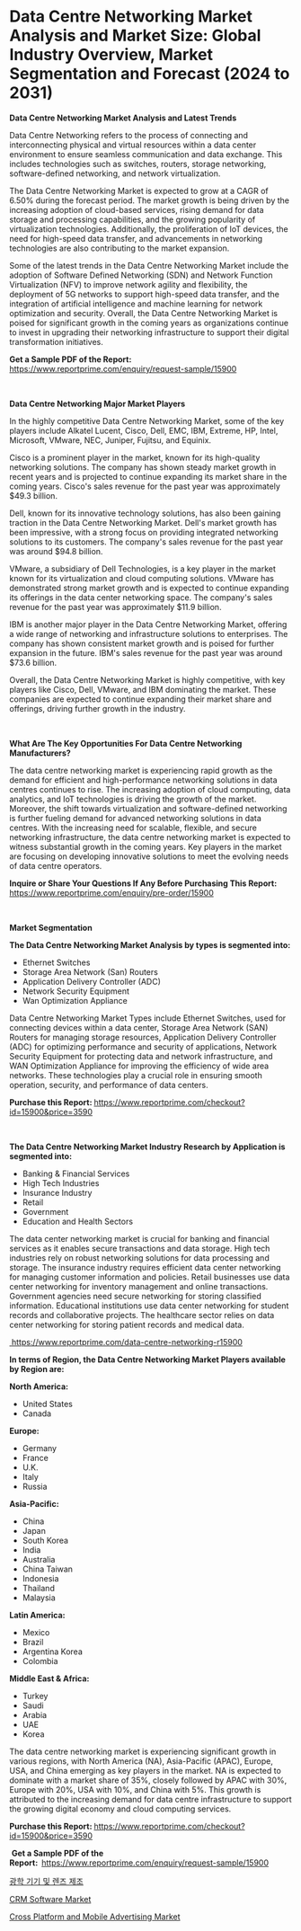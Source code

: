 <p><h1>Data Centre Networking Market Analysis and Market Size: Global Industry Overview, Market Segmentation and Forecast (2024 to 2031)</h1></p><p><strong>Data Centre Networking Market Analysis and Latest Trends</strong></p>
<p><p>Data Centre Networking refers to the process of connecting and interconnecting physical and virtual resources within a data center environment to ensure seamless communication and data exchange. This includes technologies such as switches, routers, storage networking, software-defined networking, and network virtualization.</p><p>The Data Centre Networking Market is expected to grow at a CAGR of 6.50% during the forecast period. The market growth is being driven by the increasing adoption of cloud-based services, rising demand for data storage and processing capabilities, and the growing popularity of virtualization technologies. Additionally, the proliferation of IoT devices, the need for high-speed data transfer, and advancements in networking technologies are also contributing to the market expansion.</p><p>Some of the latest trends in the Data Centre Networking Market include the adoption of Software Defined Networking (SDN) and Network Function Virtualization (NFV) to improve network agility and flexibility, the deployment of 5G networks to support high-speed data transfer, and the integration of artificial intelligence and machine learning for network optimization and security. Overall, the Data Centre Networking Market is poised for significant growth in the coming years as organizations continue to invest in upgrading their networking infrastructure to support their digital transformation initiatives.</p></p>
<p><strong>Get a Sample PDF of the Report:&nbsp;</strong> <a href="https://www.reportprime.com/enquiry/request-sample/15900">https://www.reportprime.com/enquiry/request-sample/15900</a></p>
<p>&nbsp;</p>
<p><strong>Data Centre Networking Major Market Players</strong></p>
<p><p>In the highly competitive Data Centre Networking Market, some of the key players include Alkatel Lucent, Cisco, Dell, EMC, IBM, Extreme, HP, Intel, Microsoft, VMware, NEC, Juniper, Fujitsu, and Equinix. </p><p>Cisco is a prominent player in the market, known for its high-quality networking solutions. The company has shown steady market growth in recent years and is projected to continue expanding its market share in the coming years. Cisco's sales revenue for the past year was approximately $49.3 billion.</p><p>Dell, known for its innovative technology solutions, has also been gaining traction in the Data Centre Networking Market. Dell's market growth has been impressive, with a strong focus on providing integrated networking solutions to its customers. The company's sales revenue for the past year was around $94.8 billion.</p><p>VMware, a subsidiary of Dell Technologies, is a key player in the market known for its virtualization and cloud computing solutions. VMware has demonstrated strong market growth and is expected to continue expanding its offerings in the data center networking space. The company's sales revenue for the past year was approximately $11.9 billion.</p><p>IBM is another major player in the Data Centre Networking Market, offering a wide range of networking and infrastructure solutions to enterprises. The company has shown consistent market growth and is poised for further expansion in the future. IBM's sales revenue for the past year was around $73.6 billion.</p><p>Overall, the Data Centre Networking Market is highly competitive, with key players like Cisco, Dell, VMware, and IBM dominating the market. These companies are expected to continue expanding their market share and offerings, driving further growth in the industry.</p></p>
<p>&nbsp;</p>
<p><strong>What Are The Key Opportunities For Data Centre Networking Manufacturers?</strong></p>
<p><p>The data centre networking market is experiencing rapid growth as the demand for efficient and high-performance networking solutions in data centres continues to rise. The increasing adoption of cloud computing, data analytics, and IoT technologies is driving the growth of the market. Moreover, the shift towards virtualization and software-defined networking is further fueling demand for advanced networking solutions in data centres. With the increasing need for scalable, flexible, and secure networking infrastructure, the data centre networking market is expected to witness substantial growth in the coming years. Key players in the market are focusing on developing innovative solutions to meet the evolving needs of data centre operators.</p></p>
<p><strong>Inquire or Share Your Questions If Any Before Purchasing This Report:</strong> <a href="https://www.reportprime.com/enquiry/pre-order/15900">https://www.reportprime.com/enquiry/pre-order/15900</a></p>
<p>&nbsp;</p>
<p><strong>Market Segmentation</strong></p>
<p><strong>The Data Centre Networking Market Analysis by types is segmented into:</strong></p>
<p><ul><li>Ethernet Switches</li><li>Storage Area Network (San) Routers</li><li>Application Delivery Controller (ADC)</li><li>Network Security Equipment</li><li>Wan Optimization Appliance</li></ul></p>
<p><p>Data Centre Networking Market Types include Ethernet Switches, used for connecting devices within a data center, Storage Area Network (SAN) Routers for managing storage resources, Application Delivery Controller (ADC) for optimizing performance and security of applications, Network Security Equipment for protecting data and network infrastructure, and WAN Optimization Appliance for improving the efficiency of wide area networks. These technologies play a crucial role in ensuring smooth operation, security, and performance of data centers.</p></p>
<p><strong>Purchase this Report:&nbsp;</strong><a href="https://www.reportprime.com/checkout?id=15900&price=3590">https://www.reportprime.com/checkout?id=15900&price=3590</a></p>
<p>&nbsp;</p>
<p><strong>The Data Centre Networking Market Industry Research by Application is segmented into:</strong></p>
<p><ul><li>Banking & Financial Services</li><li>High Tech Industries</li><li>Insurance Industry</li><li>Retail</li><li>Government</li><li>Education and Health Sectors</li></ul></p>
<p><p>The data center networking market is crucial for banking and financial services as it enables secure transactions and data storage. High tech industries rely on robust networking solutions for data processing and storage. The insurance industry requires efficient data center networking for managing customer information and policies. Retail businesses use data center networking for inventory management and online transactions. Government agencies need secure networking for storing classified information. Educational institutions use data center networking for student records and collaborative projects. The healthcare sector relies on data center networking for storing patient records and medical data.</p></p>
<p><a href="https://www.reportprime.com/data-centre-networking-r15900">&nbsp;https://www.reportprime.com/data-centre-networking-r15900</a></p>
<p><strong>In terms of Region, the Data Centre Networking Market Players available by Region are:</strong></p>
<p>
    <p> <strong> North America: </strong>
        <ul>
            <li>United States</li>
            <li>Canada</li>
        </ul>
        </p> 
    <p> <strong> Europe: </strong>
        <ul>
            <li>Germany</li>
            <li>France</li>
            <li>U.K.</li>
            <li>Italy</li>
            <li>Russia</li>
        </ul>
        </p> 
    <p> <strong> Asia-Pacific: </strong>
        <ul>
            <li>China</li>
            <li>Japan</li>
            <li>South Korea</li>
            <li>India</li>
            <li>Australia</li>
            <li>China Taiwan</li>
            <li>Indonesia</li>
            <li>Thailand</li>
            <li>Malaysia</li>
        </ul>
        </p> 
    <p> <strong> Latin America: </strong>
        <ul>
            <li>Mexico</li>
            <li>Brazil</li>
            <li>Argentina Korea</li>
            <li>Colombia</li>
        </ul>
        </p> 
    <p> <strong> Middle East & Africa: </strong>
        <ul>
            <li>Turkey</li>
            <li>Saudi</li>
            <li>Arabia</li>
            <li>UAE</li>
            <li>Korea</li>
        </ul>
    </p>
    </p>
<p><p>The data centre networking market is experiencing significant growth in various regions, with North America (NA), Asia-Pacific (APAC), Europe, USA, and China emerging as key players in the market. NA is expected to dominate with a market share of 35%, closely followed by APAC with 30%, Europe with 20%, USA with 10%, and China with 5%. This growth is attributed to the increasing demand for data centre infrastructure to support the growing digital economy and cloud computing services.</p></p>
<p><strong>Purchase this Report: </strong><a href="https://www.reportprime.com/checkout?id=15900&price=3590">https://www.reportprime.com/checkout?id=15900&price=3590</a></p>
<p>&nbsp;<strong>Get a Sample PDF of the Report:&nbsp;&nbsp;</strong><a href="https://www.reportprime.com/enquiry/request-sample/15900">https://www.reportprime.com/enquiry/request-sample/15900</a></p>
<p><strong></strong></p>
<p><p><a href="https://github.com/JonHarrtis67676y/Market-Research-Report-List-1/blob/main/154961123777.md">광학 기기 및 렌즈 제조</a></p><p><a href="https://github.com/seekum/Market-Research-Report-List-2/blob/main/crm-software-market.md">CRM Software Market</a></p><p><a href="https://github.com/nancykennedykellievqfqt2/Market-Research-Report-List-2/blob/main/cross-platform-and-mobile-advertising-market.md">Cross Platform and Mobile Advertising Market</a></p></p>